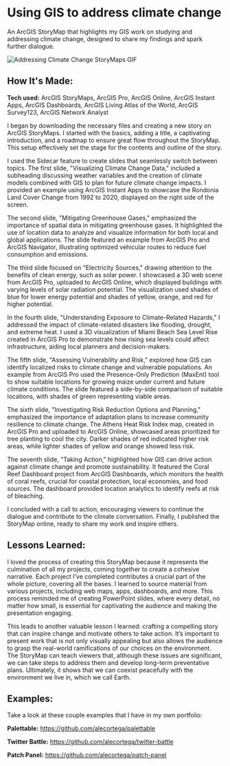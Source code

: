 # Using GIS to address climate change
An ArcGIS StoryMap that highlights my GIS work on studying and addressing climate change, designed to share my findings and spark further dialogue.

<img alt = "Addressing Climate Change StoryMaps GIF" img src="./Using GIS to address climate change - Google Chrome 2024-06-13 21-22-08.gif"/>

## How It's Made:

**Tech used:** ArcGIS StoryMaps, ArcGIS Pro, ArcGIS Online, ArcGIS Instant Apps, ArcGIS Dashboards, ArcGIS Living Atlas of the World, ArcGIS Survey123, ArcGIS Network Analyst

I began by downloading the necessary files and creating a new story on ArcGIS StoryMaps. I started with the basics, adding a title, a captivating introduction, and a roadmap to ensure great flow throughout the StoryMap. This setup effectively set the stage for the contents and outline of the story.

I used the Sidecar feature to create slides that seamlessly switch between topics. The first slide, "Visualizing Climate Change Data," included a subheading discussing weather variables and the creation of climate models combined with GIS to plan for future climate change impacts. I provided an example using ArcGIS Instant Apps to showcase the Rondonia Land Cover Change from 1992 to 2020, displayed on the right side of the screen.

The second slide, "Mitigating Greenhouse Gases," emphasized the importance of spatial data in mitigating greenhouse gases. It highlighted the use of location data to analyze and visualize information for both local and global applications. The slide featured an example from ArcGIS Pro and ArcGIS Navigator, illustrating optimized vehicular routes to reduce fuel consumption and emissions.

The third slide focused on "Electricity Sources," drawing attention to the benefits of clean energy, such as solar power. I showcased a 3D web scene from ArcGIS Pro, uploaded to ArcGIS Online, which displayed buildings with varying levels of solar radiation potential. The visualization used shades of blue for lower energy potential and shades of yellow, orange, and red for higher potential.

In the fourth slide, "Understanding Exposure to Climate-Related Hazards," I addressed the impact of climate-related disasters like flooding, drought, and extreme heat. I used a 3D visualization of Miami Beach Sea Level Rise created in ArcGIS Pro to demonstrate how rising sea levels could affect infrastructure, aiding local planners and decision-makers.

The fifth slide, "Assessing Vulnerability and Risk," explored how GIS can identify localized risks to climate change and vulnerable populations. An example from ArcGIS Pro used the Presence-Only Prediction (MaxEnt) tool to show suitable locations for growing maize under current and future climate conditions. The slide featured a side-by-side comparison of suitable locations, with shades of green representing viable areas.

The sixth slide, "Investigating Risk Reduction Options and Planning," emphasized the importance of adaptation plans to increase community resilience to climate change. The Athens Heat Risk Index map, created in ArcGIS Pro and uploaded to ArcGIS Online, showcased areas prioritized for tree planting to cool the city. Darker shades of red indicated higher risk areas, while lighter shades of yellow and orange showed less risk.

The seventh slide, "Taking Action," highlighted how GIS can drive action against climate change and promote sustainability. It featured the Coral Reef Dashboard project from ArcGIS Dashboards, which monitors the health of coral reefs, crucial for coastal protection, local economies, and food sources. The dashboard provided location analytics to identify reefs at risk of bleaching.

I concluded with a call to action, encouraging viewers to continue the dialogue and contribute to the climate conversation. Finally, I published the StoryMap online, ready to share my work and inspire others.

## Lessons Learned:

I loved the process of creating this StoryMap because it represents the culmination of all my projects, coming together to create a cohesive narrative. Each project I’ve completed contributes a crucial part of the whole picture, covering all the bases. I learned to source material from various projects, including web maps, apps, dashboards, and more. This process reminded me of creating PowerPoint slides, where every detail, no matter how small, is essential for captivating the audience and making the presentation engaging.

This leads to another valuable lesson I learned: crafting a compelling story that can inspire change and motivate others to take action. It’s important to present work that is not only visually appealing but also allows the audience to grasp the real-world ramifications of our choices on the environment. The StoryMap can teach viewers that, although these issues are significant, we can take steps to address them and develop long-term preventative plans. Ultimately, it shows that we can coexist peacefully with the environment we live in, which we call Earth.

## Examples:
Take a look at these couple examples that I have in my own portfolio:

**Palettable:** https://github.com/alecortega/palettable

**Twitter Battle:** https://github.com/alecortega/twitter-battle

**Patch Panel:** https://github.com/alecortega/patch-panel
